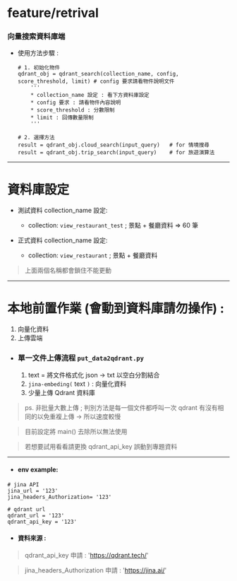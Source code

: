 # feature/retrival
### 向量搜索資料庫端
- 使用方法步驟 :

    ```
    # 1. 初始化物件
    qdrant_obj = qdrant_search(collection_name, config, score_threshold, limit) # config 要求請看物件說明文件
        '''
        * collection_name 設定 : 看下方資料庫設定
        * config 要求 : 請看物件內容說明
        * score_threshold : 分數限制 
        * limit : 回傳數量限制
        '''

    # 2. 選擇方法
    result = qdrant_obj.cloud_search(input_query)   # for 情境搜尋
    result = qdrant_obj.trip_search(input_query)    # for 旅遊演算法

    ```
---
# 資料庫設定 
- 測試資料 collection_name 設定:
    -  collection:
        `view_restaurant_test`  ; 景點 + 餐廳資料 => 60 筆

- 正式資料 collection_name 設定:
    - collection:
        `view_restaurant` ; 景點 + 餐廳資料

> 上面兩個名稱都會鎖住不能更動

--- 

# 本地前置作業 (會動到資料庫請勿操作) : 
1. 向量化資料
2. 上傳雲端

* ### 單一文件上傳流程 `put_data2qdrant.py`
    1. text = 將文件格式化 json -> txt 以空白分割結合
    2. `jina-embeding(` text `)`  : 向量化資料
    3. 少量上傳 Qdrant 資料庫

> ps. 非批量大數上傳 ; 判別方法是每一個文件都呼叫一次 qdrant 有沒有相同的以免重複上傳 -> 所以速度較慢

> 目前設定將 main() 去除所以無法使用

> 若想要試用看看請更換 qdrant_api_key 誤動到專題資料

---

* #### env example:

```
# jina API
jina_url = '123'
jina_headers_Authorization= '123'

# qdrant url 
qdrant_url = '123'
qdrant_api_key = '123'
```

* #### 資料來源 :
> qdrant_api_key 申請 : 'https://qdrant.tech/'

> jina_headers_Authorization 申請 : 'https://jina.ai/'